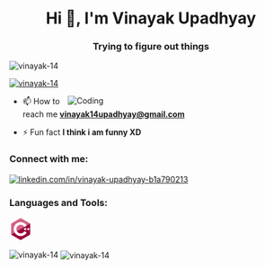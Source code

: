 

<h1 align="center">Hi 👋, I'm Vinayak Upadhyay</h1>
<h3 align="center">Trying to figure out things</h3>

<p align="left"> <img src="https://komarev.com/ghpvc/?username=vinayak-14&label=Profile%20views&color=0e75b6&style=flat" alt="vinayak-14" /> </p>

<p align="left"> <a href="https://github.com/ryo-ma/github-profile-trophy"><img src="https://github-profile-trophy.vercel.app/?username=vinayak-14" alt="vinayak-14" /></a> </p>
<img align="right" alt="Coding" width="400" src="https://cdn.dribbble.com/users/2646423/screenshots/5507196/computer.gif">

- 📫 How to reach me **vinayak14upadhyay@gmail.com**

- ⚡ Fun fact **I think i am funny XD**

<h3 align="left">Connect with me:</h3>
<p align="left">
<a href="https://linkedin.com/in/linkedin.com/in/vinayak-upadhyay-b1a790213" target="blank"><img align="center" src="https://raw.githubusercontent.com/rahuldkjain/github-profile-readme-generator/master/src/images/icons/Social/linked-in-alt.svg" alt="linkedin.com/in/vinayak-upadhyay-b1a790213" height="30" width="40" /></a>
</p>

<h3 align="left">Languages and Tools:</h3>
<p align="left"> <a href="https://www.w3schools.com/cpp/" target="_blank"> <img src="https://raw.githubusercontent.com/devicons/devicon/master/icons/cplusplus/cplusplus-original.svg" alt="cplusplus" width="40" height="40"/> </a> </p>

<p><img align="left" src="https://github-readme-stats.vercel.app/api/top-langs?username=vinayak-14&show_icons=true&locale=en&layout=compact" alt="vinayak-14" /></p>

<p>&nbsp;<img align="center" src="https://github-readme-stats.vercel.app/api?username=vinayak-14&show_icons=true&locale=en" alt="vinayak-14" /></p>
